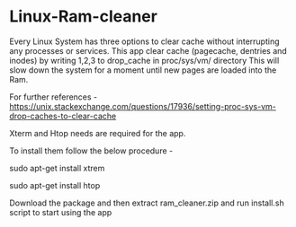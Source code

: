 # Linux-Ram-cleaner

Every Linux System has three options to clear cache without interrupting any processes or services.
This app clear cache (pagecache, dentries and inodes) by writing 1,2,3 to drop_cache in proc/sys/vm/ directory
This will slow down the system for a moment until new pages are loaded into the Ram.

For further references - https://unix.stackexchange.com/questions/17936/setting-proc-sys-vm-drop-caches-to-clear-cache

Xterm and Htop needs are required for the app.

To install them follow the below procedure -

sudo apt-get install xtrem

sudo apt-get install htop

Download the package and then extract ram_cleaner.zip and run install.sh script to start using the app
